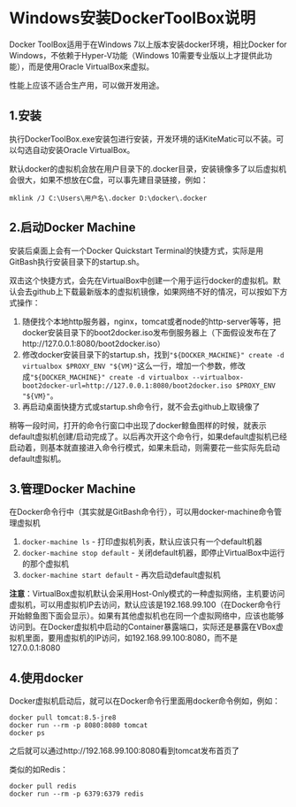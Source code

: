 # Windows安装DockerToolBox说明

Docker ToolBox适用于在Windows 7以上版本安装docker环境，相比Docker for Windows，不依赖于Hyper-V功能（Windows 10需要专业版以上才提供此功能），而是使用Oracle VirtualBox来虚拟。

性能上应该不适合生产用，可以做开发用途。

## 1.安装

执行DockerToolBox.exe安装包进行安装，开发环境的话KiteMatic可以不装。可以勾选自动安装Oracle VirtualBox。

默认docker的虚拟机会放在用户目录下的.docker目录，安装镜像多了以后虚拟机会很大，如果不想放在C盘，可以事先建目录链接，例如：

```
mklink /J C:\Users\用户名\.docker D:\docker\.docker
```

## 2.启动Docker Machine

安装后桌面上会有一个Docker Quickstart Terminal的快捷方式，实际是用GitBash执行安装目录下的startup.sh。

双击这个快捷方式，会先在VirtualBox中创建一个用于运行docker的虚拟机。默认会去github上下载最新版本的虚拟机镜像，如果网络不好的情况，可以按如下方式操作：

1. 随便找个本地http服务器，nginx，tomcat或者node的http-server等等，把docker安装目录下的boot2docker.iso发布倒服务器上（下面假设发布在了http://127.0.0.1:8080/boot2docker.iso）
2. 修改docker安装目录下的startup.sh，找到`"${DOCKER_MACHINE}" create -d virtualbox $PROXY_ENV "${VM}"`这么一行，增加一个参数，修改成`"${DOCKER_MACHINE}" create -d virtualbox --virtualbox-boot2docker-url=http://127.0.0.1:8080/boot2docker.iso $PROXY_ENV "${VM}"`。
3. 再启动桌面快捷方式或startup.sh命令行，就不会去github上取镜像了

稍等一段时间，打开的命令行窗口中出现了docker鲸鱼图样的时候，就表示default虚拟机创建/启动完成了。以后再次开这个命令行，如果default虚拟机已经启动着，则基本就直接进入命令行模式，如果未启动，则需要花一些实际先启动default虚拟机。

## 3.管理Docker Machine

在Docker命令行中（其实就是GitBash命令行），可以用docker-machine命令管理虚拟机

1. `docker-machine ls` - 打印虚拟机列表，默认应该只有一个default机器
2. `docker-machine stop default` - 关闭default机器，即停止VirtualBox中运行的那个虚拟机
3. `docker-machine start default` - 再次启动default虚拟机

**注意**：VirtualBox虚拟机默认会采用Host-Only模式的一种虚拟网络，主机要访问虚拟机，可以用虚拟机IP去访问，默认应该是192.168.99.100（在Docker命令行开始鲸鱼图下面会显示）。如果有其他虚拟机也在同一个虚拟网络中，应该也能够访问到。在Docker虚拟机中启动的Container暴露端口，实际还是暴露在VBox虚拟机里面，要用虚拟机的IP访问，如192.168.99.100:8080，而不是127.0.0.1:8080

## 4.使用docker

Docker虚拟机启动后，就可以在Docker命令行里面用docker命令例如，例如：

```
docker pull tomcat:8.5-jre8
docker run --rm -p 8080:8080 tomcat
docker ps
```

之后就可以通过http://192.168.99.100:8080看到tomcat发布首页了

类似的如Redis：

```
docker pull redis
docker run --rm -p 6379:6379 redis
```
